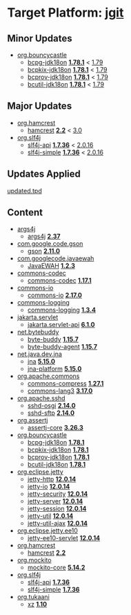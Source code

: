 # Target Platform: [jgit](https://raw.githubusercontent.com/eclipse-jgit/jgit/master/org.eclipse.jgit.packaging/org.eclipse.jgit.target/maven/dependencies.tpd)

## Minor Updates
 - [org.bouncycastle](https://repo1.maven.org/maven2/org/bouncycastle/)
    - [bcpg-jdk18on](https://repo1.maven.org/maven2/org/bouncycastle/bcpg-jdk18on/) **[1.78.1](https://repo1.maven.org/maven2/org/bouncycastle/bcpg-jdk18on/1.78.1)** < [1.79](https://repo1.maven.org/maven2/org/bouncycastle/bcpg-jdk18on/1.79/)
    - [bcpkix-jdk18on](https://repo1.maven.org/maven2/org/bouncycastle/bcpkix-jdk18on/) **[1.78.1](https://repo1.maven.org/maven2/org/bouncycastle/bcpkix-jdk18on/1.78.1)** < [1.79](https://repo1.maven.org/maven2/org/bouncycastle/bcpkix-jdk18on/1.79/)
    - [bcprov-jdk18on](https://repo1.maven.org/maven2/org/bouncycastle/bcprov-jdk18on/) **[1.78.1](https://repo1.maven.org/maven2/org/bouncycastle/bcprov-jdk18on/1.78.1)** < [1.79](https://repo1.maven.org/maven2/org/bouncycastle/bcprov-jdk18on/1.79/)
    - [bcutil-jdk18on](https://repo1.maven.org/maven2/org/bouncycastle/bcutil-jdk18on/) **[1.78.1](https://repo1.maven.org/maven2/org/bouncycastle/bcutil-jdk18on/1.78.1)** < [1.79](https://repo1.maven.org/maven2/org/bouncycastle/bcutil-jdk18on/1.79/)

## Major Updates
 - [org.hamcrest](https://repo1.maven.org/maven2/org/hamcrest/)
    - [hamcrest](https://repo1.maven.org/maven2/org/hamcrest/hamcrest/) **[2.2](https://repo1.maven.org/maven2/org/hamcrest/hamcrest/2.2)** < [3.0](https://repo1.maven.org/maven2/org/hamcrest/hamcrest/3.0/)
 - [org.slf4j](https://repo1.maven.org/maven2/org/slf4j/)
    - [slf4j-api](https://repo1.maven.org/maven2/org/slf4j/slf4j-api/) **[1.7.36](https://repo1.maven.org/maven2/org/slf4j/slf4j-api/1.7.36)** < [2.0.16](https://repo1.maven.org/maven2/org/slf4j/slf4j-api/2.0.16/)
    - [slf4j-simple](https://repo1.maven.org/maven2/org/slf4j/slf4j-simple/) **[1.7.36](https://repo1.maven.org/maven2/org/slf4j/slf4j-simple/1.7.36)** < [2.0.16](https://repo1.maven.org/maven2/org/slf4j/slf4j-simple/2.0.16/)

## Updates Applied
[updated.tpd](updated.tpd)

## Content
 - [args4j](https://repo1.maven.org/maven2/args4j/)
    - [args4j](https://repo1.maven.org/maven2/args4j/args4j/) **[2.37](https://repo1.maven.org/maven2/args4j/args4j/2.37)**
 - [com.google.code.gson](https://repo1.maven.org/maven2/com/google/code/gson/)
    - [gson](https://repo1.maven.org/maven2/com/google/code/gson/gson/) **[2.11.0](https://repo1.maven.org/maven2/com/google/code/gson/gson/2.11.0)**
 - [com.googlecode.javaewah](https://repo1.maven.org/maven2/com/googlecode/javaewah/)
    - [JavaEWAH](https://repo1.maven.org/maven2/com/googlecode/javaewah/JavaEWAH/) **[1.2.3](https://repo1.maven.org/maven2/com/googlecode/javaewah/JavaEWAH/1.2.3)**
 - [commons-codec](https://repo1.maven.org/maven2/commons-codec/)
    - [commons-codec](https://repo1.maven.org/maven2/commons-codec/commons-codec/) **[1.17.1](https://repo1.maven.org/maven2/commons-codec/commons-codec/1.17.1)**
 - [commons-io](https://repo1.maven.org/maven2/commons-io/)
    - [commons-io](https://repo1.maven.org/maven2/commons-io/commons-io/) **[2.17.0](https://repo1.maven.org/maven2/commons-io/commons-io/2.17.0)**
 - [commons-logging](https://repo1.maven.org/maven2/commons-logging/)
    - [commons-logging](https://repo1.maven.org/maven2/commons-logging/commons-logging/) **[1.3.4](https://repo1.maven.org/maven2/commons-logging/commons-logging/1.3.4)**
 - [jakarta.servlet](https://repo1.maven.org/maven2/jakarta/servlet/)
    - [jakarta.servlet-api](https://repo1.maven.org/maven2/jakarta/servlet/jakarta.servlet-api/) **[6.1.0](https://repo1.maven.org/maven2/jakarta/servlet/jakarta.servlet-api/6.1.0)**
 - [net.bytebuddy](https://repo1.maven.org/maven2/net/bytebuddy/)
    - [byte-buddy](https://repo1.maven.org/maven2/net/bytebuddy/byte-buddy/) **[1.15.7](https://repo1.maven.org/maven2/net/bytebuddy/byte-buddy/1.15.7)**
    - [byte-buddy-agent](https://repo1.maven.org/maven2/net/bytebuddy/byte-buddy-agent/) **[1.15.7](https://repo1.maven.org/maven2/net/bytebuddy/byte-buddy-agent/1.15.7)**
 - [net.java.dev.jna](https://repo1.maven.org/maven2/net/java/dev/jna/)
    - [jna](https://repo1.maven.org/maven2/net/java/dev/jna/jna/) **[5.15.0](https://repo1.maven.org/maven2/net/java/dev/jna/jna/5.15.0)**
    - [jna-platform](https://repo1.maven.org/maven2/net/java/dev/jna/jna-platform/) **[5.15.0](https://repo1.maven.org/maven2/net/java/dev/jna/jna-platform/5.15.0)**
 - [org.apache.commons](https://repo1.maven.org/maven2/org/apache/commons/)
    - [commons-compress](https://repo1.maven.org/maven2/org/apache/commons/commons-compress/) **[1.27.1](https://repo1.maven.org/maven2/org/apache/commons/commons-compress/1.27.1)**
    - [commons-lang3](https://repo1.maven.org/maven2/org/apache/commons/commons-lang3/) **[3.17.0](https://repo1.maven.org/maven2/org/apache/commons/commons-lang3/3.17.0)**
 - [org.apache.sshd](https://repo1.maven.org/maven2/org/apache/sshd/)
    - [sshd-osgi](https://repo1.maven.org/maven2/org/apache/sshd/sshd-osgi/) **[2.14.0](https://repo1.maven.org/maven2/org/apache/sshd/sshd-osgi/2.14.0)**
    - [sshd-sftp](https://repo1.maven.org/maven2/org/apache/sshd/sshd-sftp/) **[2.14.0](https://repo1.maven.org/maven2/org/apache/sshd/sshd-sftp/2.14.0)**
 - [org.assertj](https://repo1.maven.org/maven2/org/assertj/)
    - [assertj-core](https://repo1.maven.org/maven2/org/assertj/assertj-core/) **[3.26.3](https://repo1.maven.org/maven2/org/assertj/assertj-core/3.26.3)**
 - [org.bouncycastle](https://repo1.maven.org/maven2/org/bouncycastle/)
    - [bcpg-jdk18on](https://repo1.maven.org/maven2/org/bouncycastle/bcpg-jdk18on/) **[1.78.1](https://repo1.maven.org/maven2/org/bouncycastle/bcpg-jdk18on/1.78.1)**
    - [bcpkix-jdk18on](https://repo1.maven.org/maven2/org/bouncycastle/bcpkix-jdk18on/) **[1.78.1](https://repo1.maven.org/maven2/org/bouncycastle/bcpkix-jdk18on/1.78.1)**
    - [bcprov-jdk18on](https://repo1.maven.org/maven2/org/bouncycastle/bcprov-jdk18on/) **[1.78.1](https://repo1.maven.org/maven2/org/bouncycastle/bcprov-jdk18on/1.78.1)**
    - [bcutil-jdk18on](https://repo1.maven.org/maven2/org/bouncycastle/bcutil-jdk18on/) **[1.78.1](https://repo1.maven.org/maven2/org/bouncycastle/bcutil-jdk18on/1.78.1)**
 - [org.eclipse.jetty](https://repo1.maven.org/maven2/org/eclipse/jetty/)
    - [jetty-http](https://repo1.maven.org/maven2/org/eclipse/jetty/jetty-http/) **[12.0.14](https://repo1.maven.org/maven2/org/eclipse/jetty/jetty-http/12.0.14)**
    - [jetty-io](https://repo1.maven.org/maven2/org/eclipse/jetty/jetty-io/) **[12.0.14](https://repo1.maven.org/maven2/org/eclipse/jetty/jetty-io/12.0.14)**
    - [jetty-security](https://repo1.maven.org/maven2/org/eclipse/jetty/jetty-security/) **[12.0.14](https://repo1.maven.org/maven2/org/eclipse/jetty/jetty-security/12.0.14)**
    - [jetty-server](https://repo1.maven.org/maven2/org/eclipse/jetty/jetty-server/) **[12.0.14](https://repo1.maven.org/maven2/org/eclipse/jetty/jetty-server/12.0.14)**
    - [jetty-session](https://repo1.maven.org/maven2/org/eclipse/jetty/jetty-session/) **[12.0.14](https://repo1.maven.org/maven2/org/eclipse/jetty/jetty-session/12.0.14)**
    - [jetty-util](https://repo1.maven.org/maven2/org/eclipse/jetty/jetty-util/) **[12.0.14](https://repo1.maven.org/maven2/org/eclipse/jetty/jetty-util/12.0.14)**
    - [jetty-util-ajax](https://repo1.maven.org/maven2/org/eclipse/jetty/jetty-util-ajax/) **[12.0.14](https://repo1.maven.org/maven2/org/eclipse/jetty/jetty-util-ajax/12.0.14)**
 - [org.eclipse.jetty.ee10](https://repo1.maven.org/maven2/org/eclipse/jetty/ee10/)
    - [jetty-ee10-servlet](https://repo1.maven.org/maven2/org/eclipse/jetty/ee10/jetty-ee10-servlet/) **[12.0.14](https://repo1.maven.org/maven2/org/eclipse/jetty/ee10/jetty-ee10-servlet/12.0.14)**
 - [org.hamcrest](https://repo1.maven.org/maven2/org/hamcrest/)
    - [hamcrest](https://repo1.maven.org/maven2/org/hamcrest/hamcrest/) **[2.2](https://repo1.maven.org/maven2/org/hamcrest/hamcrest/2.2)**
 - [org.mockito](https://repo1.maven.org/maven2/org/mockito/)
    - [mockito-core](https://repo1.maven.org/maven2/org/mockito/mockito-core/) **[5.14.2](https://repo1.maven.org/maven2/org/mockito/mockito-core/5.14.2)**
 - [org.slf4j](https://repo1.maven.org/maven2/org/slf4j/)
    - [slf4j-api](https://repo1.maven.org/maven2/org/slf4j/slf4j-api/) **[1.7.36](https://repo1.maven.org/maven2/org/slf4j/slf4j-api/1.7.36)**
    - [slf4j-simple](https://repo1.maven.org/maven2/org/slf4j/slf4j-simple/) **[1.7.36](https://repo1.maven.org/maven2/org/slf4j/slf4j-simple/1.7.36)**
 - [org.tukaani](https://repo1.maven.org/maven2/org/tukaani/)
    - [xz](https://repo1.maven.org/maven2/org/tukaani/xz/) **[1.10](https://repo1.maven.org/maven2/org/tukaani/xz/1.10)**
